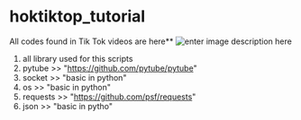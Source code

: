 

# hoktiktop_tutorial

All codes found in Tik Tok videos are here**
![enter image description here](https://lh3.googleusercontent.com/pw/AL9nZEWZn2uutdWcjJL_RCclrZmvxPsj1PrGZKSNTSY0axjfFyRcVNiCyATEL4N-UhBGh3OaTbaZj05hgQhCMmcQpJerownL_MWCuG7jaZdudHnSndCZ9lq0AeA-4NX_ubYS6T6YICiWoKumuN7tgF0eXOyX=w528-h939-no?authuser=0)
 1. all library used for this scripts
 2. pytube >> "https://github.com/pytube/pytube"    
 3. socket >> "basic in python"    
 4. os     >> "basic in python"
 5. requests     >> "https://github.com/psf/requests"
 6. json     >> "basic in pytho"
